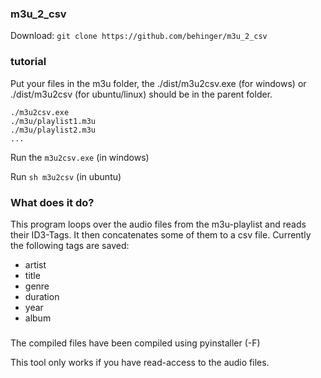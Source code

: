 ### m3u_2_csv
  Download:
  ``` git clone https://github.com/behinger/m3u_2_csv ```
  
### tutorial
  Put your files in the m3u folder, the ./dist/m3u2csv.exe (for windows) or ./dist/m3u2csv (for ubuntu/linux) should be in the parent folder.
  ```
  ./m3u2csv.exe
  ./m3u/playlist1.m3u
  ./m3u/playlist2.m3u
  ...
  ```
  Run the `m3u2csv.exe` (in windows)
  
  Run `sh m3u2csv` (in ubuntu)
  
### What does it do?
This program loops over the audio files from the m3u-playlist and reads their ID3-Tags. It then concatenates some of them to a csv file. Currently the following tags are saved:
- artist
- title
- genre
- duration
- year
- album

### 
The compiled files have been compiled using pyinstaller (-F)

This tool only works if you have read-access to the audio files.
